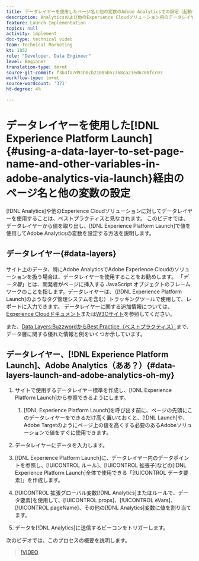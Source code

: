 ```yaml
---
title: データレイヤーを使用したページ名と他の変数のAdobe Analyticsでの設定（起動を参照）
description: Analyticsおよび他のExperience Cloudソリューション用のデータレイヤーの使用は、ベストプラクティスと見なされます。 このビデオでは、データレイヤーから値を取り出し、「起動」で値を使用してAdobe Analyticsの変数を設定する方法を説明します。
feature: Launch Implementation
topics: null
activity: implement
doc-type: technical video
team: Technical Marketing
kt: 1852
role: "Developer, Data Engineer"
level: Beginner
translation-type: tm+mt
source-git-commit: f3b3fa7d91b0cb21005b57768ca23ed6700fcc03
workflow-type: tm+mt
source-wordcount: '371'
ht-degree: 4%

---
```



# データレイヤーを使用した[!DNL Experience Platform Launch] {#using-a-data-layer-to-set-page-name-and-other-variables-in-adobe-analytics-via-launch}経由のページ名と他の変数の設定

[!DNL Analytics]や他のExperience Cloudソリューションに対してデータレイヤーを使用することは、ベストプラクティスと見なされます。 このビデオでは、データレイヤーから値を取り出し、[!DNL Experience Platform Launch]で値を使用してAdobe Analyticsの変数を設定する方法を説明します。

## データレイヤー{#data-layers}

サイト上のデータ、特にAdobe AnalyticsでAdobe Experience Cloudのソリューションを扱う場合は、データレイヤーを使用することをお勧めします。 「_データ層_」とは、開発者がページに挿入する JavaScript オブジェクトのフレームワークのことを指します。データレイヤーは、（[!DNL Experience Platform Launch]のようなタグ管理システムを含む）トラッキングツールで使用して、レポートに入力できます。 データレイヤーに関する追加情報については、[Experience Cloudドキュメント](https://marketing.adobe.com/resources/help/en_US/sc/implement/ref-data-layer.html)または[W3Cサイト](https://www.w3.org/)を参照してください。

また、[Data Layers:BuzzwordからBest Practice（ベストプラクティス）](https://theblog.adobe.com/data-layers-buzzword-best-practice/)まで、データ層に関する優れた情報と例をいくつか示しています。

## データレイヤー、[!DNL Experience Platform Launch]、Adobe Analytics（ああ？）{#data-layers-launch-and-adobe-analytics-oh-my}

1. サイトで使用するデータレイヤー標準を作成し、[!DNL Experience Platform Launch]から参照できるようにします。

   1. [!DNL Experience Platform Launch]を呼び出す前に、ページの先頭にこのデータレイヤーをできるだけ高く置いておくと、[!DNL Launch]や、Adobe Targetのようにページ上の値を高くする必要のあるAdobeソリューションで値をすぐに使用できます。

1. データレイヤーにデータを入力します。
1. [!DNL Experience Platform Launch]に、データレイヤー内のデータポイントを参照し、[!UICONTROL ルール]、[!UICONTROL 拡張子]などの[!DNL Experience Platform Launch]全体で使用できる「[!UICONTROL データ要素]」を作成します。
1. [!UICONTROL 拡張グローバル変数[!DNL Analytics]またはルールで、データ要素]を使用して、[!UICONTROL props]、[!UICONTROL eVars]、[!UICONTROL pageName]、その他の[!DNL Analytics]変数に値を割り当てます。
1. データを[!DNL Analytics]に送信するビーコンをトリガーします。

次のビデオでは、このプロセスの概要を説明します。

>[!VIDEO](https://video.tv.adobe.com/v/25899/?quality=12)
